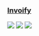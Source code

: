 ### [Invoify](https://github.com/al1abb/invoify)

![](https://img.shields.io/github/license/al1abb/invoify) [![](https://img.shields.io/github/last-commit/scillidan/invoify/main)](https://github.com/scillidan/invoify) ![](https://img.shields.io/badge/Vercel-black?style=flat&logo=Vercel&logoColor=white)